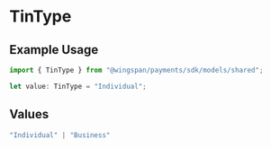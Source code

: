# TinType

## Example Usage

```typescript
import { TinType } from "@wingspan/payments/sdk/models/shared";

let value: TinType = "Individual";
```

## Values

```typescript
"Individual" | "Business"
```